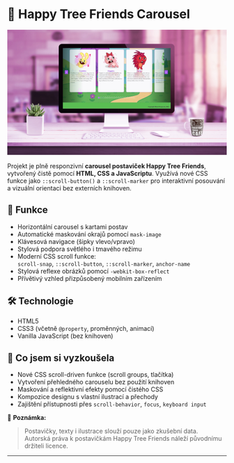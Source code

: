 # 🌳 Happy Tree Friends Carousel

![Mockup carouselu](htp-carousel-mockup.jpg)

Projekt je plně responzivní **carousel postaviček Happy Tree Friends**, vytvořený čistě pomocí **HTML, CSS a JavaScriptu**. Využívá nové CSS funkce jako `::scroll-button()` a `::scroll-marker` pro interaktivní posouvání a vizuální orientaci bez externích knihoven.

## 🎯 Funkce

- Horizontální carousel s kartami postav
- Automatické maskování okrajů pomocí `mask-image`
- Klávesová navigace (šipky vlevo/vpravo)
- Stylová podpora světlého i tmavého režimu
- Moderní CSS scroll funkce:  
  `scroll-snap`, `::scroll-button`, `::scroll-marker`, `anchor-name`
- Stylová reflexe obrázků pomocí `-webkit-box-reflect`
- Přívětivý vzhled přizpůsobený mobilním zařízením

## 🛠️ Technologie

- HTML5  
- CSS3 (včetně `@property`, proměnných, animací)  
- Vanilla JavaScript (bez knihoven)

## 🧪 Co jsem si vyzkoušela

- Nové CSS scroll-driven funkce (scroll groups, tlačítka)
- Vytvoření přehledného carouselu bez použití knihoven
- Maskování a reflektivní efekty pomocí čistého CSS
- Kompozice designu s vlastní ilustrací a přechody
- Zajištění přístupnosti přes `scroll-behavior`, `focus`, `keyboard input`

📝 **Poznámka:**


> Postavičky, texty i ilustrace slouží pouze jako zkušební data.  
> Autorská práva k postavičkám Happy Tree Friends náleží původnímu držiteli licence.

---

 
 

